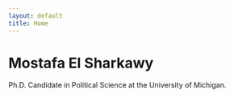 ```yaml
---
layout: default
title: Home
---
```


# Mostafa El Sharkawy

Ph.D. Candidate in Political Science at the University of Michigan.

